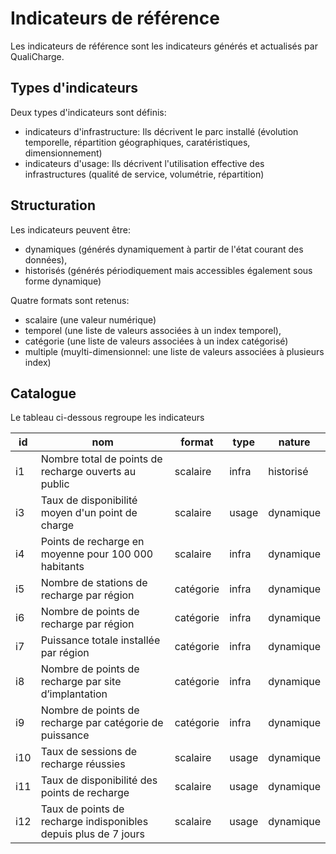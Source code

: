 # Indicateurs de référence

Les indicateurs de référence sont les indicateurs générés et actualisés par QualiCharge.

## Types d'indicateurs

Deux types d'indicateurs sont définis:

- indicateurs d'infrastructure: Ils décrivent le parc installé (évolution temporelle, répartition géographiques, caratéristiques, dimensionnement)
- indicateurs d'usage: Ils décrivent l'utilisation effective des infrastructures (qualité de service, volumétrie, répartition)

## Structuration

Les indicateurs peuvent être:

- dynamiques (générés dynamiquement à partir de l'état courant des données),
- historisés (générés périodiquement mais accessibles également sous forme dynamique)

Quatre formats sont retenus:

- scalaire (une valeur numérique)
- temporel (une liste de valeurs associées à un index temporel),
- catégorie (une liste de valeurs associées à un index catégorisé)
- multiple (muylti-dimensionnel: une liste de valeurs associées à plusieurs index)

## Catalogue

Le tableau ci-dessous regroupe les indicateurs

| id  | nom                                                             | format    | type  | nature    |
| --- | --------------------------------------------------------------- | --------- | ----- | --------- |
| i1  | Nombre total de points de recharge ouverts au public            | scalaire  | infra | historisé |
| i3  | Taux de disponibilité moyen d'un point de charge                | scalaire  | usage | dynamique |
| i4  | Points de recharge en moyenne pour 100 000 habitants            | scalaire  | infra | dynamique |
| i5  | Nombre de stations de recharge par région                       | catégorie | infra | dynamique |
| i6  | Nombre de points de recharge par région                         | catégorie | infra | dynamique |
| i7  | Puissance totale installée par région                           | catégorie | infra | dynamique |
| i8  | Nombre de points de recharge par site d’implantation            | catégorie | infra | dynamique |
| i9  | Nombre de points de recharge par catégorie de puissance         | catégorie | infra | dynamique |
| i10 | Taux de sessions de recharge réussies                           | scalaire  | usage | dynamique |
| i11 | Taux de disponibilité des points de recharge                    | scalaire  | usage | dynamique |
| i12 | Taux de points de recharge indisponibles depuis plus de 7 jours | scalaire  | usage | dynamique |
